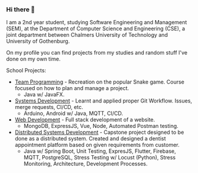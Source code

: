 ### Hi there 👋

I am a 2nd year student, studying Software Engineering and Management (SEM), at the Department of Computer Science and Engineering (CSE), a joint department between Chalmers University of Technology and University of Gothenburg.

On my profile you can find projects from my studies and random stuff I've done on my own time.

School Projects:
- [Team Programming](https://github.com/wanders00/dit094_team_programming) - Recreation on the popular Snake game. Course focused on how to plan and manage a project.
  - Java w/ JavaFX.
- [Systems Development](https://github.com/wanders00/dit113_systems_development) - Learnt and applied proper Git Workflow. Issues, merge requests, CI/CD, etc.
  - Arduino, Android w/ Java, MQTT, CI/CD.
- [Web Development](https://github.com/wanders00/dit342_web_development) - Full stack development of a website.
  - MongoDB, ExpressJS, Vue, Node, Automated Postman testing.
- [Distributed Systems Development](https://github.com/wanders00/dit356_distributed_systems_development) - Capstone project designed to be done as a distributed system. Created and designed a dentist appointment platform based on given requirements from customer.
  - Java w/ Spring Boot, Unit Testing, ExpresJS, Flutter, Firebase, MQTT, PostgreSQL, Stress Testing w/ Locust (Python), Stress Monitoring, Architecture, Development Processes.
